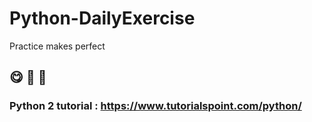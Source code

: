# Python-DailyExercise
Practice makes perfect

:yum: :yellow_heart: :metal:
----
### Python 2 tutorial : https://www.tutorialspoint.com/python/
